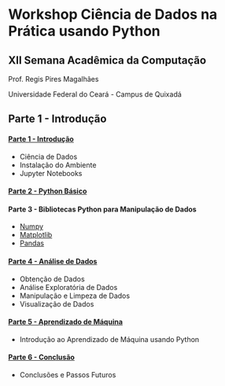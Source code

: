 
# Workshop Ciência de Dados na Prática usando Python
## XII Semana Acadêmica da Computação
Prof. Regis Pires Magalhães

Universidade Federal do Ceará - Campus de Quixadá


## Parte 1 - Introdução

#### [Parte 1 - Introdução](01-intro.ipynb)
- Ciência de Dados
- Instalação do Ambiente
- Jupyter Notebooks

#### [Parte 2 - Python Básico](https://github.com/regispires/jupyter-notebooks/blob/master/minicurso-analise_de_dados-02-python_basico.ipynb)

#### Parte 3 - Bibliotecas Python para Manipulação de Dados
- [Numpy](https://github.com/regispires/jupyter-notebooks/blob/master/minicurso-analise_de_dados-03.1-bibliotecas-manipulacao_de_dados-numpy.ipynb)
- [Matplotlib](https://github.com/regispires/jupyter-notebooks/blob/master/minicurso-analise_de_dados-03.2-bibliotecas-manipulacao_de_dados-matplotlib.ipynb)
- [Pandas](https://github.com/regispires/jupyter-notebooks/blob/master/minicurso-analise_de_dados-03.3-bibliotecas-manipulacao_de_dados-pandas.ipynb)

#### [Parte 4 - Análise de Dados](https://github.com/regispires/jupyter-notebooks/blob/master/minicurso-analise_de_dados-04-analise_de_dados.ipynb)
- Obtenção de Dados
- Análise Exploratória de Dados
- Manipulação e Limpeza de Dados
- Visualização de Dados

#### [Parte 5 - Aprendizado de Máquina](https://github.com/regispires/jupyter-notebooks/blob/master/minicurso-analise_de_dados-05-aprendizagem_maquina.ipynb)
- Introdução ao Aprendizado de Máquina usando Python

#### [Parte 6 - Conclusão](https://github.com/regispires/jupyter-notebooks/blob/master/minicurso-analise_de_dados-06-conclusoes.ipynb)
- Conclusões e Passos Futuros
